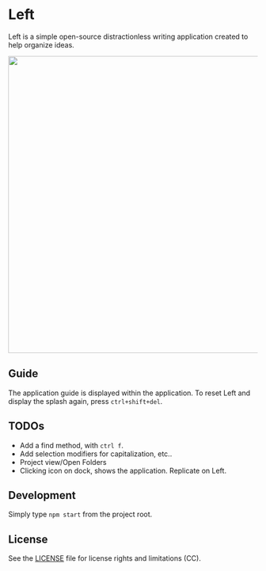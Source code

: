# Left

Left is a simple open-source distractionless writing application created to help organize ideas. 

<img src='https://raw.githubusercontent.com/hundredrabbits/Left/master/PREVIEW.jpg' width="600"/>

## Guide

The application guide is displayed within the application. To reset Left and display the splash again, press `ctrl+shift+del`.

## TODOs

- Add a find method, with `ctrl f`.
- Add selection modifiers for capitalization, etc..
- Project view/Open Folders
- Clicking icon on dock, shows the application. Replicate on Left.

## Development

Simply type `npm start` from the project root.

## License

See the [LICENSE](LICENSE.md) file for license rights and limitations (CC).
